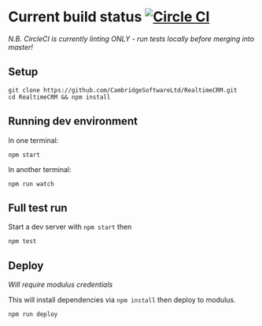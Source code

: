 # Current build status [![Circle CI](https://circleci.com/gh/CambridgeSoftwareLtd/RealtimeCRM.svg?style=svg&circle-token=6b8bfe9947235a21201212c7cacaaf287b6cf761)](https://circleci.com/gh/CambridgeSoftwareLtd/RealtimeCRM)

*N.B. CircleCI is currently linting ONLY - run tests locally before merging into master!*

## Setup

```
git clone https://github.com/CambridgeSoftwareLtd/RealtimeCRM.git
cd RealtimeCRM && npm install
```

## Running dev environment

In one terminal:

```
npm start
```

In another terminal:

```
npm run watch
```

## Full test run

Start a dev server with `npm start` then 

```
npm test
```

## Deploy

*Will require modulus credentials*

This will install dependencies via `npm install` then deploy to modulus.

```
npm run deploy
```
